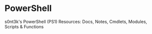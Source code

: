 # PowerShell
s0nt3k's PowerShell (PS1) Resources: Docs, Notes, Cmdlets, Modules, Scripts &amp; Functions
